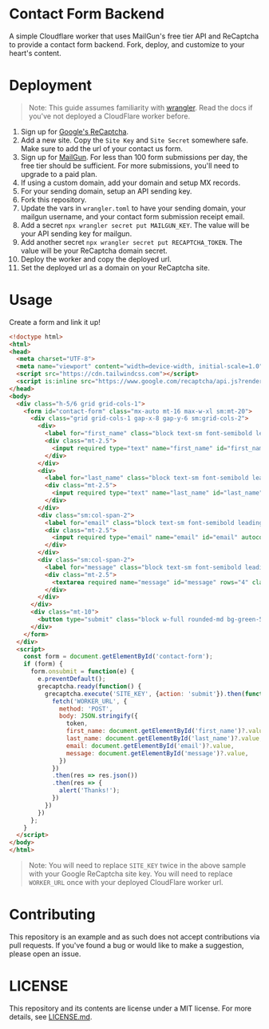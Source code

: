 # Contact Form Backend

A simple Cloudflare worker that uses MailGun's free tier API and ReCaptcha to provide a contact form backend.  Fork, deploy, and customize to your heart's content.

# Deployment

> Note: This guide assumes familiarity with [wrangler](https://developers.cloudflare.com/workers/wrangler/).  Read the docs if you've not deployed a CloudFlare worker before.

1. Sign up for [Google's ReCaptcha](https://www.google.com/recaptcha/about/).
2. Add a new site.  Copy the `Site Key` and `Site Secret` somewhere safe.  Make sure to add the url of your contact us form.
3. Sign up for [MailGun](https://mailgun.com).  For less than 100 form submissions per day, the free tier should be sufficient.  For more submissions, you'll need to upgrade to a paid plan.
4. If using a custom domain, add your domain and setup MX records.
5. For your sending domain, setup an API sending key.
6. Fork this repository.
7. Update the vars in `wrangler.toml` to have your sending domain, your mailgun username, and your contact form submission receipt email.
8. Add a secret `npx wrangler secret put MAILGUN_KEY`.  The value will be your API sending key for mailgun.
9. Add another secret `npx wrangler secret put RECAPTCHA_TOKEN`.  The value will be your ReCaptcha domain secret.
10. Deploy the worker and copy the deployed url.
11. Set the deployed url as a domain on your ReCaptcha site.

# Usage

Create a form and link it up!

```html
<!doctype html>
<html>
<head>
  <meta charset="UTF-8">
  <meta name="viewport" content="width=device-width, initial-scale=1.0">
  <script src="https://cdn.tailwindcss.com"></script>
  <script is:inline src="https://www.google.com/recaptcha/api.js?render=SITE_KEY"></script>
</head>
<body>
  <div class="h-5/6 grid grid-cols-1">
    <form id="contact-form" class="mx-auto mt-16 max-w-xl sm:mt-20">
      <div class="grid grid-cols-1 gap-x-8 gap-y-6 sm:grid-cols-2">
        <div>
          <label for="first_name" class="block text-sm font-semibold leading-6 text-gray-900">First name</label>
          <div class="mt-2.5">
            <input required type="text" name="first_name" id="first_name" autocomplete="given-name" class="block w-full rounded-md border-0 px-3.5 py-2 text-gray-900 shadow-sm ring-1 ring-inset ring-gray-300 placeholder:text-gray-400 focus:ring-2 focus:ring-inset focus:ring-indigo-600 sm:text-sm sm:leading-6">
          </div>
        </div>
        <div>
          <label for="last_name" class="block text-sm font-semibold leading-6 text-gray-900">Last name</label>
          <div class="mt-2.5">
            <input required type="text" name="last_name" id="last_name" autocomplete="family-name" class="block w-full rounded-md border-0 px-3.5 py-2 text-gray-900 shadow-sm ring-1 ring-inset ring-gray-300 placeholder:text-gray-400 focus:ring-2 focus:ring-inset focus:ring-indigo-600 sm:text-sm sm:leading-6">
          </div>
        </div>
        <div class="sm:col-span-2">
          <label for="email" class="block text-sm font-semibold leading-6 text-gray-900">Email</label>
          <div class="mt-2.5">
            <input required type="email" name="email" id="email" autocomplete="email" class="block w-full rounded-md border-0 px-3.5 py-2 text-gray-900 shadow-sm ring-1 ring-inset ring-gray-300 placeholder:text-gray-400 focus:ring-2 focus:ring-inset focus:ring-indigo-600 sm:text-sm sm:leading-6">
          </div>
        </div>
        <div class="sm:col-span-2">
          <label for="message" class="block text-sm font-semibold leading-6 text-gray-900">Message</label>
          <div class="mt-2.5">
            <textarea required name="message" id="message" rows="4" class="block w-full rounded-md border-0 px-3.5 py-2 text-gray-900 shadow-sm ring-1 ring-inset ring-gray-300 placeholder:text-gray-400 focus:ring-2 focus:ring-inset focus:ring-indigo-600 sm:text-sm sm:leading-6"></textarea>
          </div>
        </div>
      </div>
      <div class="mt-10">
        <button type="submit" class="block w-full rounded-md bg-green-500 px-3.5 py-2.5 text-center text-sm font-semibold text-white shadow-sm hover:bg-green-400 focus-visible:outline focus-visible:outline-2 focus-visible:outline-offset-2 focus-visible:outline-indigo-600">Let's talk</button>
      </div>
    </form>
  </div>
  <script>
    const form = document.getElementById('contact-form');
    if (form) {
      form.onsubmit = function(e) {
        e.preventDefault();
        grecaptcha.ready(function() {
          grecaptcha.execute('SITE_KEY', {action: 'submit'}).then(function(token) {
            fetch('WORKER_URL', {
              method: 'POST',
              body: JSON.stringify({
                token,
                first_name: document.getElementById('first_name')?.value,
                last_name: document.getElementById('last_name')?.value,
                email: document.getElementById('email')?.value,
                message: document.getElementById('message')?.value,
              })
            })
            .then(res => res.json())
            .then(res => {
              alert('Thanks!');
            })
          })
        })
      };
    }
  </script>
</body>
</html>
```

> Note: You will need to replace `SITE_KEY` twice in the above sample with your Google ReCaptcha site key.  You will need to replace `WORKER_URL` once with your deployed CloudFlare worker url.

# Contributing

This repository is an example and as such does not accept contributions via pull requests.  If you've found a bug or would like to make a suggestion, please open an issue.

# LICENSE

This repository and its contents are license under a MIT license. For more details, see [LICENSE.md](LICENSE.md).
